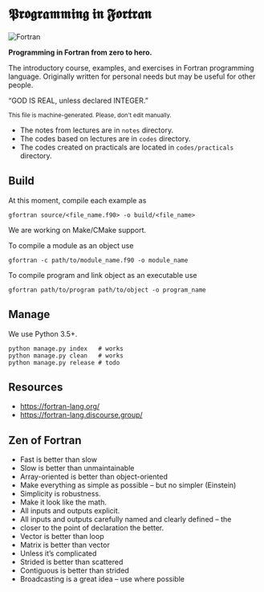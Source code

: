 # 𝕻𝖗𝖔𝖌𝖗𝖆𝖒𝖒𝖎𝖓𝖌 𝖎𝖓 𝕱𝖔𝖗𝖙𝖗𝖆𝖓

![Fortran](https://img.shields.io/badge/Language-Fortran-darkviolet.svg)

**Programming in Fortran from zero to hero.**

The introductory course, examples, and exercises in Fortran programming language. Originally written for personal needs but may be useful for other people.

“GOD IS REAL, unless declared INTEGER.”

<small>This file is machine-generated. Please, don't edit manually.</small>

- The notes from lectures are in `notes` directory.
- The codes based on lectures are in `codes` directory.
- The codes created on practicals are located in `codes/practicals` directory.

## Build

At this moment, compile each example as

    gfortran source/<file_name.f90> -o build/<file_name>

We are working on Make/CMake support.

To compile a module as an object use

    gfortran -c path/to/module_name.f90 -o module_name

To compile program and link object as an executable use

    gfortran path/to/program path/to/object -o program_name

## Manage

We use Python 3.5+.

    python manage.py index   # works
    python manage.py clean   # works
    python manage.py release # todo

## Resources

- https://fortran-lang.org/
- https://fortran-lang.discourse.group/

## Zen of Fortran

- Fast is better than slow
- Slow is better than unmaintainable
- Array-oriented is better than object-oriented
- Make everything as simple as possible – but no simpler (Einstein)
- Simplicity is robustness.
- Make it look like the math.
- All inputs and outputs explicit.
- All inputs and outputs carefully named and clearly defined – the
- closer to the point of declaration the better.
- Vector is better than loop
- Matrix is better than vector
- Unless it’s complicated
- Strided is better than scattered
- Contiguous is better than strided
- Broadcasting is a great idea – use where possible
